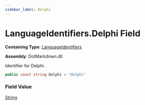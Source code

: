 ```yaml
---
sidebar_label: Delphi
---
```


# LanguageIdentifiers\.Delphi Field

**Containing Type**: [LanguageIdentifiers](../index.md)

**Assembly**: DotMarkdown\.dll

  
Identifier for Delphi\.

```csharp
public const string Delphi = "delphi"
```

### Field Value

[String](https://docs.microsoft.com/en-us/dotnet/api/system.string)

